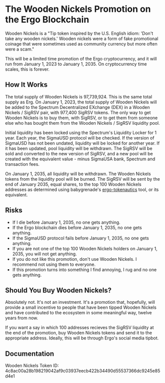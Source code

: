 # The Wooden Nickels Promotion on the Ergo Blockchain

Wooden Nickels is a "Tip token inspired by the U.S. English idiom: 'Don't take any wooden nickels.' Wooden nickels were a form of fake promotional coinage that were sometimes used as community currency but more often were a scam."

This will be a limited time promotion of the Ergo cryptocurrency, and it will run from January 1, 2023 to January 1, 2035. On cryptocurrency time scales, this is forever.

## How It Works

The total supply of Wooden Nickels is 97,739,924. This is the same total supply as Erg. On January 1, 2023, the total supply of Wooden Nickels will be added to the Spectrum Decentralized EXchange (DEX) in a Wooden Nickels / SigRSV pair, with 977,400 SigRSV tokens. The only way to get Wooden Nickels is to buy them, with SigRSV, or to get them from someone else who has bought them from the Wooden Nickels / SigRSV liquidity pool.

Initial liquidity has been locked using the Spectrum's Liquidity Locker for 1 year. Each year, the SigmaUSD protocol will be checked. If the version of SigmaUSD has not been undated, liquidity will be locked for another year. If it has been updated, pool liquidity will be withdrawn. The SigRSV will be sold and converted to the new version of SigRSV, and a new pool will be created with the equivalent value - minus SigmaUSA bank, Spectrum and transaction fees.

On January 1, 2035, all liquidity will be withdrawn. The Wooden Nickels tokens from the liquidity pool will be burned. The SigRSV will be sent by the end of January 2035, equal shares, to the top 100 Wooden Nickels addresses as determined using babygrenade's [ergo-tokenautics](https://github.com/babygrenade/ergo-tokenautics) tool, or its equivalent.

## Risks

* If I die before January 1, 2035, no one gets anything.
* If the Ergo blockchain dies before January 1, 2035, no one gets anything.
* If the SigmaUSD protocol fails before January 1, 2035, no one gets anything.
* If you are not one of the top 100 Wooden Nickels holders on January 1, 2035, you will not get anything.
* If you do not like this promotion, don't use Wooden Nickels. I recommend not using them to everyone.
* If this promotion turns into something I find annoying, I rug and no one gets anything.

## Should You Buy Wooden Nickels?

Absolutely not. It's not an investment. It's a promotion that, hopefully, will provide a small incentive to people that have been tipped Wooden Nickels and have contributed to the ecosystem in some meaningful way, twelve years from now. 

If you want a say in which 100 addresses recieves the SigRSV liquidity at the end of the promotion, buy Wooden Nickels tokens and send it to the appropriate address. Ideally, this will be through Ergo's social media tipbot. 

## Documentation

Wooden Nickels Token ID: 4c8ac00a28b198219042af9c03937eecb422b34490d55537366dc9245e85d4e1







